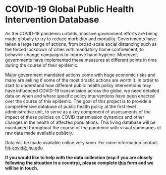 # COVID-19 Global Public Health Intervention Database

As the COVID-19 pandemic unfolds, massive government efforts are being made globally to try to reduce morbidity and mortality. Governments have taken a large range of actions, from broad-scale social distancing such as the forced lockdown of cities with mandatory home confinement, to behavior change campaigns to improve hand hygiene. Moreover, governments have implemented these measures at different points in time during the course of their epidemic.

Major government mandated actions come with huge economic risks and many are asking if some of the most drastic actions are worth it. In order to start to understand how different public health policy interventions may have influenced COVID-19 transmission across the globe, we need detailed data on when and where specific policy interventions have been enacted over the course of this epidemic. The goal of this project is to provide a comprehensive database of public health policy at the first level administrative unit, to serve as a key component of assessments of the impact of these policies on COVID transmission dynamics and other changes in the health of affected populations. This living database will be maintained throughout the course of the pandemic with visual summaries of raw data made available publicly. 

Data will be made available online very soon. For more information contact hit-covid@jhu.edu

**If you would like to help with the data collection (esp if you are closely following the situation in a country), please complete [this](https://forms.gle/5D9zv2ctgwfvPSG69) form and we will be in touch.**
